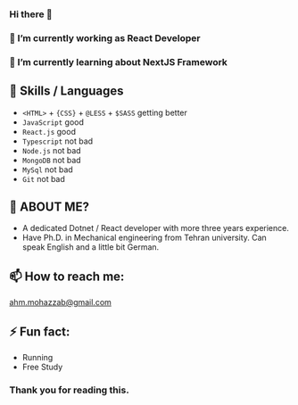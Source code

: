 
### Hi there 👋

### 🔭 I’m currently working as React Developer

### 🌱 I’m currently learning about NextJS Framework

## 👯 Skills / Languages
-  `<HTML>` + `{CSS}` + `@LESS` + `$SASS` getting better
-  `JavaScript` good
-  `React.js` good
-  `Typescript` not bad
-  `Node.js` not bad
-  `MongoDB` not bad
-  `MySql` not bad
-  `Git` not bad

## 🤔 ABOUT ME?
-  A dedicated Dotnet / React developer with more three years experience. 
-  Have Ph.D. in Mechanical engineering from Tehran university. Can speak English and a little bit German.
  
## 📫 How to reach me: 
  ahm.mohazzab@gmail.com

## ⚡ Fun fact:
-  Running
-  Free Study

### Thank you for reading this.
